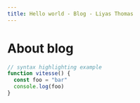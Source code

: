 ```yaml
---
title: Hello world - Blog - Liyas Thomas
---
```


<h1 class="inline-flex mb-8 text-2xl font-bold">About blog</h1>

```js
// syntax highlighting example
function vitesse() {
  const foo = "bar"
  console.log(foo)
}
```
